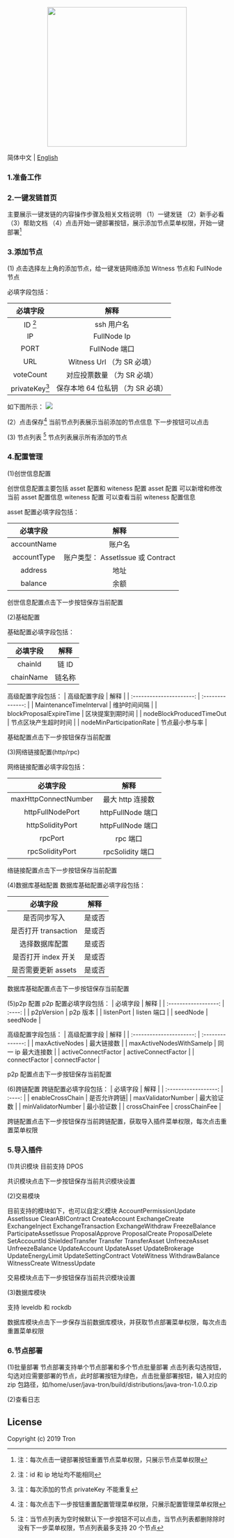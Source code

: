 <p align="center">
  <img width="320" src="https://tronscan.org/static/media/tron-banner-1.e40b3379.png">
</p>

简体中文 | [English](./README.md)

### 1.准备工作

### 2.一键发链首页

主要展示一键发链的内容操作步骤及相关文档说明
（1）一键发链
（2）新手必看
（3）帮助文档
（4）点击开始一键部署按钮，展示添加节点菜单权限，开始一键部署[^footer1]
[^footer1]: 注：每次点击一键部署按钮重置节点菜单权限，只展示节点菜单权限

### 3.添加节点

(1) 点击选择左上角的添加节点，给一键发链网络添加 Witness 节点和 FullNode 节点

必填字段包括：

|       必填字段       |               解释                |
| :------------------: | :-------------------------------: |
|    ID [^footer2]     |            ssh 用户名             |
|          IP          |            FullNode Ip            |
|         PORT         |           FullNode 端口           |
|         URL          |    Witness Url （为 SR 必填）     |
|      voteCount       |    对应投票数量 （为 SR 必填）    |
| privateKey[^footer3] | 保存本地 64 位私钥 （为 SR 必填） |

[^footer2]: 注：id 和 ip 地址均不能相同
[^footer3]: 注：每次添加的节点 privateKey 不能重复

如下图所示：
![](https://github.com/wubinTron/one-click-deployment/blob/develop/steps/img/add_node.png)

(2）点击保存[^footer4] 当前节点列表展示当前添加的节点信息 下一步按钮可以点击

[^footer4]: 注：每次点击下一步按钮重置配置管理菜单权限，只展示配置管理菜单权限

(3) 节点列表 [^footer5]
节点列表展示所有添加的节点
[^footer5]: 注：当节点列表为空时候默认下一步按钮不可以点击，当节点列表都删除除时没有下一步菜单权限，节点列表最多支持 20 个节点

### 4.配置管理

(1)创世信息配置

创世信息配置主要包括 asset 配置和 witeness 配置
asset 配置 可以新增和修改当前 asset 配置信息
witeness 配置 可以查看当前 witeness 配置信息

asset 配置必填字段包括：

|  必填字段   |               解释                |
| :---------: | :-------------------------------: |
| accountName |              账户名               |
| accountType | 账户类型： AssetIssue 或 Contract |
|   address   |               地址                |
|   balance   |               余额                |

创世信息配置点击下一步按钮保存当前配置

(2)基础配置

基础配置必填字段包括：

| 必填字段  |  解释  |
| :-------: | :----: |
|  chainId  | 链 ID  |
| chainName | 链名称 |

高级配置字段包括：
| 高级配置字段 | 解释 |
| :----------------------: | :--------------: |
| MaintenanceTimeInterval | 维护时间间隔 |
| blockProposalExpireTime | 区块提案到期时间 |
| nodeBlockProducedTimeOut | 节点区块产生超时时间 |
| nodeMinParticipationRate | 节点最小参与率 |

基础配置点击下一步按钮保存当前配置

(3)网络链接配置(http/rpc)

网络链接配置必填字段包括：

|       必填字段       |       解释        |
| :------------------: | :---------------: |
| maxHttpConnectNumber | 最大 http 连接数  |
|   httpFullNodePort   | httpFullNode 端口 |
|   httpSolidityPort   | httpFullNode 端口 |
|       rpcPort        |     rpc 端口      |
|   rpcSolidityPort    | rpcSolidity 端口  |

络链接配置点击下一步按钮保存当前配置

(4)数据库基础配置
数据库基础配置必填字段包括：

|       必填字段       |  解释  |
| :------------------: | :----: |
|     是否同步写入     | 是或否 |
| 是否打开 transaction | 是或否 |
|    选择数据库配置    | 是或否 |
| 是否打开 index 开关  | 是或否 |
| 是否需要更新 assets  | 是或否 |

数据库基础配置点击下一步按钮保存当前配置

(5)p2p 配置
p2p 配置必填字段包括：
| 必填字段 | 解释 |
| :------------------: | :----: |
| p2pVersion | p2p 版本 |
| listenPort | listen 端口 |
| seedNode | seedNode |

高级配置字段包括：
| 高级配置字段 | 解释 |
| :----------------------: | :--------------: |
| maxActiveNodes | 最大链接数 |
| maxActiveNodesWithSameIp | 同一 ip 最大连接数 |
| activeConnectFactor | activeConnectFactor |
| connectFactor | connectFactor |

p2p 配置点击下一步按钮保存当前配置

(6)跨链配置
跨链配置必填字段包括：
| 必填字段 | 解释 |
| :------------------: | :----: |
| enableCrossChain | 是否允许跨链|
| maxValidatorNumber | 最大验证数 |
| minValidatorNumber | 最小验证数 |
| crossChainFee | crossChainFee |

跨链配置点击下一步按钮保存当前跨链配置，获取导入插件菜单权限，每次点击重置菜单权限

### 5.导入插件

(1)共识模块
目前支持 DPOS

共识模块点击下一步按钮保存当前共识模块设置

(2)交易模块

目前支持的模块如下，也可以自定义模块
AccountPermissionUpdate
AssetIssue
ClearABIContract
CreateAccount
ExchangeCreate
ExchangeInject
ExchangeTransaction
ExchangeWithdraw
FreezeBalance
ParticipateAssetIssue
ProposalApprove
ProposalCreate
ProposalDelete
SetAccountId
ShieldedTransfer
Transfer
TransferAsset
UnfreezeAsset
UnfreezeBalance
UpdateAccount
UpdateAsset
UpdateBrokerage
UpdateEnergyLimit
UpdateSettingContract
VoteWitness
WithdrawBalance
WitnessCreate
WitnessUpdate

交易模块点击下一步按钮保存当前共识模块设置

(3)数据库模块

支持 leveldb 和 rockdb

数据库模块点击下一步保存当前数据库模块，并获取节点部署菜单权限，每次点击重置菜单权限

### 6.节点部署

(1)批量部署
节点部署支持单个节点部署和多个节点批量部署
点击列表勾选按钮，勾选对应需要部署的节点，此时部署按钮为绿色，点击批量部署按钮，输入对应的 zip 包路径，如/home/user/java-tron/build/distributions/java-tron-1.0.0.zip

(2)查看日志

## License

Copyright (c) 2019 Tron
